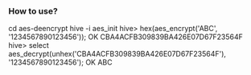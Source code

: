### How to use? ###
cd aes-deencrypt
hive -i aes_init
hive>  hex(aes_encrypt('ABC', '1234567890123456'));
OK
CBA4ACFB309839BA426E07D67F23564F
hive> select aes_decrypt(unhex('CBA4ACFB309839BA426E07D67F23564F'), '1234567890123456');
OK
ABC